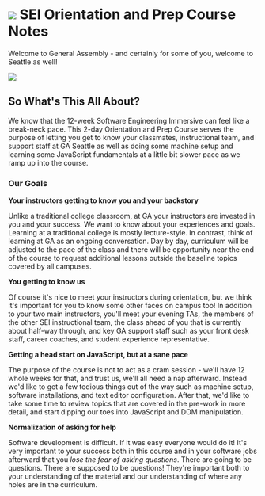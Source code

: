 # ![](https://res.cloudinary.com/briezh/image/upload/v1582916693/ga_cog_edwehi.png) SEI Orientation and Prep Course Notes

Welcome to General Assembly - and certainly for some of you, welcome to Seattle as well!

![](https://res.cloudinary.com/briezh/image/upload/v1539805526/spaceneedle_ga_sea_ykjk40.jpg)

## So What's This All About?

We know that the 12-week Software Engineering Immersive can feel like a break-neck pace. This 2-day Orientation and Prep Course serves the purpose of letting you get to know your classmates, instructional team, and support staff at GA Seattle as well as doing some machine setup and learning some JavaScript fundamentals at a little bit slower pace as we ramp up into the course.

### Our Goals

**Your instructors getting to know you and your backstory**

Unlike a traditional college classroom, at GA your instructors are invested in you and your success. We want to know about your experiences and goals. Learning at a traditional college is mostly lecture-style. In contrast, think of learning at GA as an ongoing conversation. Day by day, curriculum will be adjusted to the pace of the class and there will be opportunity near the end of the course to request additional lessons outside the baseline topics covered by all campuses.

**You getting to know us**

Of course it's nice to meet your instructors during orientation, but we think it's important for you to know some other faces on campus too! In addition to your two main instructors, you'll meet your evening TAs, the members of the other SEI instructional team, the class ahead of you that is currently about half-way through, and key GA support staff such as your front desk staff, career coaches, and student experience representative.

**Getting a head start on JavaScript, but at a sane pace**

The purpose of the course is not to act as a cram session - we'll have 12 whole weeks for that, and trust us, we'll all need a nap afterward. Instead we'd like to get a few tedious things out of the way such as machine setup, software installations, and text editor configuration. After that, we'd like to take some time to review topics that are covered in the pre-work in more detail, and start dipping our toes into JavaScript and DOM manipulation.

**Normalization of asking for help**

Software development is difficult. If it was easy everyone would do it! It's very important to your success both in this course and in your software jobs afterward that you *lose the fear of asking questions*. There are going to be questions. There are supposed to be questions! They're important both to your understanding of the material and our understanding of where any holes are in the curriculum.
